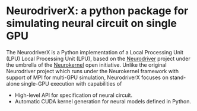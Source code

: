 # NeurodriverX: a python package for simulating neural circuit on single GPU

The NeurodriverX is a Python implementation of a Local Processing Unit (LPU)  Local Processing Unit (LPU), based on the [Neurodriver](https://github.com/neurokernel/neurodriver) project under the umbrella of the [Neurokernel](https://github.com/neurokernel/neurokernel) open initiative. Unlike the original Neurodriver project which runs under the Neurokernel framework with support of MPI for multi-GPU simulation, NeurodriverX focuses on stand-alone single-GPU execution with capabilities of

  * High-level API for specification of neural circuit.
  * Automatic CUDA kernel generation for neural models defined in Python.

